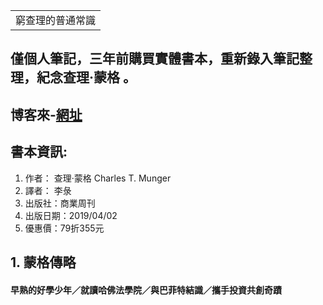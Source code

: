 <table>
    <tr>
        <td>窮查理的普通常識</td>
    </tr>
</table>

## 僅個人筆記，三年前購買實體書本，重新錄入筆記整理，紀念查理‧蒙格 。
## 博客來-[網址](https://www.books.com.tw/products/0010817729?sloc=main)
## 書本資訊:
1. 作者： 查理‧蒙格   Charles T. Munger
2. 譯者： 李彔
3. 出版社：商業周刊  
4. 出版日期：2019/04/02
5. 優惠價：79折355元


## 1. 蒙格傳略
#### 早熟的好學少年／就讀哈佛法學院／與巴菲特結識／攜手投資共創奇蹟
